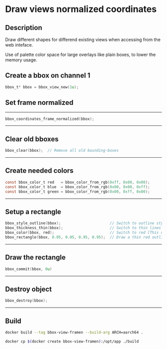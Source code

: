# Draw views normalized coordinates


## Description

Draw different shapes for differend existing views when accessing from the web inteface.

Use of palette color space for large overlays like plain boxes, to lower the memory usage.

## Create a bbox on channel 1

```c
bbox_t* bbox = bbox_view_new(1u);

```

## Set frame normalized
---

```c
bbox_coordinates_frame_normalized(bbox);

```
---

## Clear old bboxes

```c
bbox_clear(bbox);  // Remove all old bounding-boxes
```
---

## Create needed colors

```c
const bbox_color_t red   = bbox_color_from_rgb(0xff, 0x00, 0x00);
const bbox_color_t blue  = bbox_color_from_rgb(0x00, 0x00, 0xff);
const bbox_color_t green = bbox_color_from_rgb(0x00, 0xff, 0x00);
```
---

## Setup a rectangle

```c
bbox_style_outline(bbox);                      // Switch to outline style
bbox_thickness_thin(bbox);                     // Switch to thin lines
bbox_color(bbox, red);                         // Switch to red [This operation is fast!]
bbox_rectangle(bbox, 0.05, 0.05, 0.95, 0.95);  // Draw a thin red outline rectangle

```
---

## Draw the rectangle

```c
bbox_commit(bbox, 0u)

```
---

## Destroy object

```c
bbox_destroy(bbox);
```

---

## Build

```bash
docker build --tag bbox-view-framen --build-arg ARCH=aarch64 .
```
```bash
docker cp $(docker create bbox-view-framen):/opt/app ./build
```